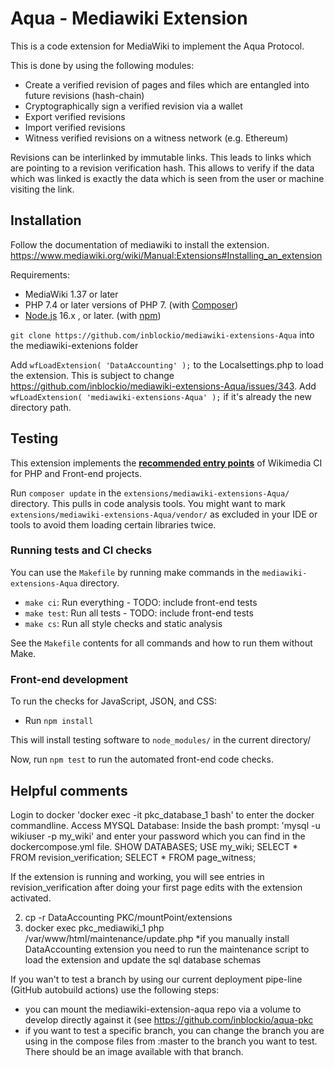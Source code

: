 # Aqua - Mediawiki Extension
This is a code extension for MediaWiki to implement the Aqua Protocol. 

This is done by using the following modules:
* Create a verified revision of pages and files which are entangled into future revisions (hash-chain)
* Cryptographically sign a verified revision via a wallet
* Export verified revisions
* Import verified revisions
* Witness verified revisions on a witness network (e.g. Ethereum)

Revisions can be interlinked by immutable links. This leads to links which are pointing to a revision verification hash. 
This allows to verify if the data which was linked is exactly the data which is seen from the user or machine visiting the link.

## Installation

Follow the documentation of mediawiki to install the extension.
https://www.mediawiki.org/wiki/Manual:Extensions#Installing_an_extension

Requirements:

* MediaWiki 1.37 or later
* PHP 7.4 or later versions of PHP 7. (with [Composer](https://getcomposer.org/))
* [Node.js](https://nodejs.org/en/) 16.x , or later. (with [npm](https://nodejs.org/en/download/package-manager/))

`git clone https://github.com/inblockio/mediawiki-extensions-Aqua` into the mediawiki-extenions folder

Add `wfLoadExtension( 'DataAccounting' );` to the Localsettings.php to load the extension.
This is subject to change https://github.com/inblockio/mediawiki-extensions-Aqua/issues/343.
Add `wfLoadExtension( 'mediawiki-extensions-Aqua' );` if it's already the new directory path.

## Testing

This extension implements the **[recommended entry points](https://www.mediawiki.org/wiki/Continuous_integration/Entry_points)** of Wikimedia CI for PHP and Front-end projects.

Run `composer update` in the `extensions/mediawiki-extensions-Aqua/` directory. This pulls in code analysis tools.
You might want to mark `extensions/mediawiki-extensions-Aqua/vendor/` as excluded in your IDE or tools to avoid
them loading certain libraries twice.

### Running tests and CI checks

You can use the `Makefile` by running make commands in the `mediawiki-extensions-Aqua` directory.

* `make ci`: Run everything - TODO: include front-end tests
* `make test`: Run all tests - TODO: include front-end tests
* `make cs`: Run all style checks and static analysis

See the `Makefile` contents for all commands and how to run them without Make.

### Front-end development

To run the checks for JavaScript, JSON, and CSS:

* Run `npm install`

This will install testing software to `node_modules/` in the current directory/

Now, run `npm test` to run the automated front-end code checks.

## Helpful comments
Login to docker
'docker exec -it pkc_database_1 bash' to enter the docker commandline.
Access MYSQL Database:
Inside the bash prompt: 'mysql -u wikiuser -p my_wiki' and enter your password which you can find in the dockercompose.yml file.
SHOW DATABASES;
USE my_wiki;
SELECT * FROM revision_verification;
SELECT * FROM page_witness;

If the extension is running and working, you will see entries in revision_verification after doing your first page edits with the extension activated.

2. cp -r DataAccounting PKC/mountPoint/extensions
3. docker exec pkc_mediawiki_1 php /var/www/html/maintenance/update.php
*if you manually install DataAccounting extension you need to run the maintenance script to load the extension and update the sql database schemas

If you wan't to test a branch by using our current deployment pipe-line (GitHub autobuild actions) use  the following steps:
* you can mount the mediawiki-extension-aqua repo via a volume to develop directly against it (see https://github.com/inblockio/aqua-pkc
* if you want to test a specific branch, you can change the branch you are using in the compose files from :master to the branch you want to test. There should be an image available with that branch.

